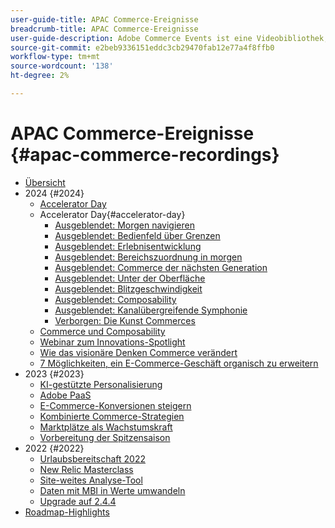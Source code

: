 ```yaml
---
user-guide-title: APAC Commerce-Ereignisse
breadcrumb-title: APAC Commerce-Ereignisse
user-guide-description: Adobe Commerce Events ist eine Videobibliothek, in der Experten und Kollegen ihre Gedanken und Ideen zur Verwendung von Adobe Commerce teilen.
source-git-commit: e2beb9336151eddc3cb29470fab12e77a4f8ffb0
workflow-type: tm+mt
source-wordcount: '138'
ht-degree: 2%

---
```



# APAC Commerce-Ereignisse {#apac-commerce-recordings}

+ [Übersicht](overview.md)
+ 2024 {#2024}
   + [Accelerator Day](2024/accelerator-day/overview.md)
   + Accelerator Day{#accelerator-day}
      + [Ausgeblendet: Morgen navigieren](./2024/accelerator-day/navigating-tomorrow.md)
      + [Ausgeblendet: Bedienfeld über Grenzen](./2024/accelerator-day/panel-beyond-borders.md)
      + [Ausgeblendet: Erlebnisentwicklung](./2024/accelerator-day/experience-evolution.md)
      + [Ausgeblendet: Bereichszuordnung in morgen](./2024/accelerator-day/panel-tapping-into-tomorrow.md)
      + [Ausgeblendet: Commerce der nächsten Generation](./2024/accelerator-day/next-gen-commerce.md)
      + [Ausgeblendet: Unter der Oberfläche](./2024/accelerator-day/beneath-the-surface.md)
      + [Ausgeblendet: Blitzgeschwindigkeit](./2024/accelerator-day/lightning-speed.md)
      + [Ausgeblendet: Composability](./2024/accelerator-day/composability.md)
      + [Ausgeblendet: Kanalübergreifende Symphonie](./2024/accelerator-day/cross-channel-symphony.md)
      + [Verborgen: Die Kunst Commerces](./2024/accelerator-day/the-art-of-commerce.md)
   + [Commerce und Composability](2024/commerce-and-composability.md)
   + [Webinar zum Innovations-Spotlight](2024/innovation-spotlight.md)
   + [Wie das visionäre Denken Commerce verändert](2024/visionary-thinking.md)
   + [7 Möglichkeiten, ein E-Commerce-Geschäft organisch zu erweitern](2024/grow-ecommerce-business.md)
+ 2023 {#2023}
   + [KI-gestützte Personalisierung](2023/ai-personalisation.md)
   + [Adobe PaaS](2023/adobes-paas-cloud-commerce.md)
   + [E-Commerce-Konversionen steigern](2023/ecommerce-conversions.md)
   + [Kombinierte Commerce-Strategien](2023/composable-commerce.md)
   + [Marktplätze als Wachstumskraft](2023/marketplaces.md)
   + [Vorbereitung der Spitzensaison](2023/peak-season-prep.md)
+ 2022 {#2022}
   + [Urlaubsbereitschaft 2022](2022/holiday.md)
   + [New Relic Masterclass](2022/new-relic.md)
   + [Site-weites Analyse-Tool](2022/analysis-tool.md)
   + [Daten mit MBI in Werte umwandeln](2022/mbi.md)
   + [Upgrade auf 2.4.4](2022/upgrade.md)
+ [Roadmap-Highlights](release-highlights.md)

<!--+ Commerce Events {#commerce-events}
  + [Overview](commerce-events/overview.md)
  + 2022 {#2022}
    + [Top Tips and Tricks for Adobe Campaign Standard](customer-journeys/2022/tips-and-tricks.md)
    + [Develop and customize data models in Adobe [!DNL Campaign Classic]](customer-journeys/2022/data-models.md)

+ Data and insights {#commerce-release-updates}
  + [Overview](commerce-release-updates/overview.md)
  + 2022 {#2022}
    + [Innovations and trends](data-and-insights/2022/innovations.md)
    + [Sensei and Analysis Workspace](data-and-insights/2022/sensei.md)
    + [Personalize and automate with Adobe Target](data-and-insights/2022/personalize.md)
    + [Analytics and Target applications for Mobile and Apps](data-and-insights/2022/mobile-and-apps.md)
    + [Cross Device Analytics and Customer Journey Analytics](data-and-insights/2022/cross-device-analytics.md) -->